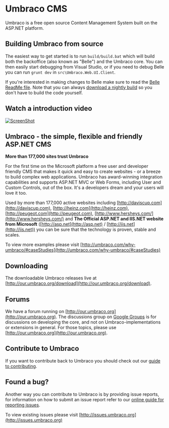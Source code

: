Umbraco CMS
===========
Umbraco is a free open source Content Management System built on the ASP.NET platform.

## Building Umbraco from source ##
The easiest way to get started is to run `build/build.bat` which will build both the backoffice (also known as "Belle") and the Umbraco core. You can then easily start debugging from Visual Studio, or if you need to debug Belle you can run `grunt dev` in `src\Umbraco.Web.UI.Client`.
 
If you're interested in making changes to Belle make sure to read the [Belle ReadMe file](src/Umbraco.Web.UI.Client/README.md). Note that you can always [download a nightly build](http://nightly.umbraco.org/umbraco%207.0.0/) so you don't have to build the code yourself.

## Watch a introduction video ##

[![ScreenShot](http://umbraco.com/images/whatisumbraco.png)](https://umbraco.tv/videos/umbraco-v7/content-editor/basics/introduction/cms-explanation/)

## Umbraco - the simple, flexible and friendly ASP.NET CMS ##

**More than 177,000 sites trust Umbraco** 

For the first time on the Microsoft platform a free user and developer friendly CMS that makes it quick and easy to create websites - or a breeze to build complex web applications. Umbraco has award-winning integration capabilities and supports ASP.NET MVC or Web Forms, including User and Custom Controls, out of the box. It's a developers dream and your users will love it too. 

Used by more than 177,000 active websites including [http://daviscup.com](http://daviscup.com), [http://heinz.com](http://heinz.com), [http://peugeot.com](http://peugeot.com), [http://www.hersheys.com/](http://www.hersheys.com/) and **The Official ASP.NET and IIS.NET website from Microsoft** ([http://asp.net](http://asp.net) / [http://iis.net](http://iis.net)) you can be sure that the technology is proven, stable and scales.  

To view more examples please visit [http://umbraco.com/why-umbraco/#caseStudies](http://umbraco.com/why-umbraco/#caseStudies)

## Downloading ##

The downloadable Umbraco releases live at [http://our.umbraco.org/download](http://our.umbraco.org/download).

## Forums ##

We have a forum running on [http://our.umbraco.org](http://our.umbraco.org). The discussions group on [Google Groups](https://groups.google.com/forum/#!forum/umbraco-dev) is for discussions on developing the core, and not on Umbraco-implementations or extensions in general. For those topics, please use [http://our.umbraco.org](http://our.umbraco.org).

## Contribute to Umbraco ##

If you want to contribute back to Umbraco you should check out our [guide to contributing](http://our.umbraco.org/contribute).

## Found a bug? ##

Another way you can contribute to Umbraco is by providing issue reports, for information on how to submit an issue report refer to our [online guide for reporting issues](http://our.umbraco.org/contribute/report-an-issue-or-request-a-feature).

To view existing issues please visit [http://issues.umbraco.org](http://issues.umbraco.org)
